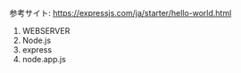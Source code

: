参考サイト: https://expressjs.com/ja/starter/hello-world.html
1. WEBSERVER
2. Node.js
3. express
4. node.app.js
